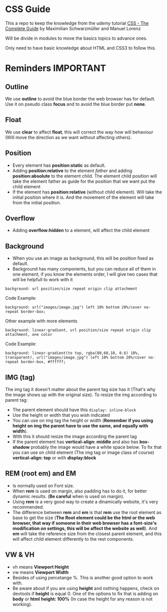 # CSS Guide

This a repo to keep the knowledge from the udemy tutorial [CSS - The Complete Guide](https://www.udemy.com/css-the-complete-guide-incl-flexbox-grid-sass/) by Maximilian Schwarzmüller and Manuel Lorenz

Will be divide in modules to move the basics topics to advance ones.

Only need to have basic knowledge about HTML and CSS3 to follow this.

# Reminders IMPORTANT

## Outline
We use **outline** to avoid the blue border the web browser has for default. Use it on pseudo class **focus** and to avoid the blue border put **none**.

## Float
We use **clear** to affect **float**, this will correct the way how will behaviour (Will move the direction as we want without affecting others).

## Position
- Every element has **position:static** as default.
- Adding **position:relative** to the element *father* and adding **position:absolute** to the element child. The element child position will take the element father as guide for the position that we want put the child element
- If the element has **position:relative** (without child element). Will take the initial position where it is. And the movement of the element will take from the initial position.

## Overflow
- Adding **overflow:hidden** to a element, will affect the child element

## Background
- When you use an image as background, this will be position fixed as default.
- Background has many components, but you can reduce all of them in one element, if you know the elements order, I will give two cases that will be helpfull to work with it
```
background: url position/size repeat origin clip attachment
```
Code Example:
```
background: url("images/image.jpg") left 10% bottom 20%/cover no-repeat border-box;
```
Other example with more elements
```
background: linear-gradient, url position/size repeat origin clip attachment, one color
```
Code Example:
```
background: linear-gradient(to top, rgba(80,60,18, 0.6) 10%, transparent), url("images/image.jpg") left 10% bottom 20%/cover no-repeat border-box, #ffffff;
```

## IMG (tag)
The img tag it doesn't matter about the parent tag size has it (That's why the image shows up with the original size). To resize the img according to parent tag:
- The parent element should have this ```display: inline-block```
- Use the height or width that you wish indicated
- You can use on img tag the height or width (**Remember if you using height on img the parent have to use the same, and equally with width**).
- With this it should resize the image according the parent tag
- If the parent element has **vertical-align: middle** and also has **box-shadow** probably the image would have a white space below. To fix that you can use on child element (The img tag or image class of course) **vertical-align: top** or with **display:block**

## REM (root em) and EM
- Is normally used on Font size.
- When **rem** is used on margin, also padding has to do it, for better dynamic results. (**Be careful** when is used on margin).
- Using **rem** is a very good way to create a dinamically website, it's very recommended.
- The difference between **rem** and **em** is that **rem** use the root element as base to get the size (**The Root element could be the html or the web browser, that way if someone in their web browser has a font-size's modification on settings, this will be affect the website as well**). And **em** will take the reference size from the closest parent element, and this will affect child element differently to the rest components.

## VW & VH
- vh means **Viewport Height**
- vw means **Viewport Width**
- Besides of using percetange %. This is another good option to work with.
- Be aware about if you are using **height** and nothing happens, check on devtools if **height** is equal 0. One of the options to fix that is adding on **body** or **html** **height: 100%** (In case the height for any reason is not working).


